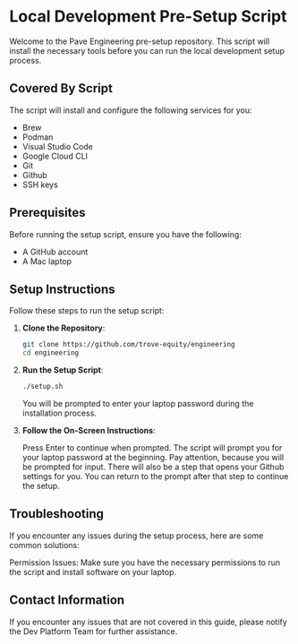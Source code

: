 # Local Development Pre-Setup Script

Welcome to the Pave Engineering pre-setup repository. This script will install the necessary tools before you can run the local development setup process. 

## Covered By Script

The script will install and configure the following services for you:

- Brew
- Podman
- Visual Studio Code
- Google Cloud CLI
- Git
- Github
- SSH keys

## Prerequisites

Before running the setup script, ensure you have the following:

- A GitHub account
- A Mac laptop

## Setup Instructions

Follow these steps to run the setup script:

1. **Clone the Repository**:
   ```bash
   git clone https://github.com/trove-equity/engineering
   cd engineering
   ```
2. **Run the Setup Script**:
   ```bash
   ./setup.sh
   ```
   You will be prompted to enter your laptop password during the installation process.

3. **Follow the On-Screen Instructions**:
   
   Press Enter to continue when prompted.
   The script will prompt you for your laptop password at the beginning.
   Pay attention, because you will be prompted for input. There will also
   be a step that opens your Github settings for you. You can return to the
   prompt after that step to continue the setup.

## Troubleshooting
If you encounter any issues during the setup process, here are some common solutions:

Permission Issues: Make sure you have the necessary permissions to run the script and install software on your laptop.

## Contact Information
If you encounter any issues that are not covered in this guide, please notify the Dev Platform Team for further assistance.
